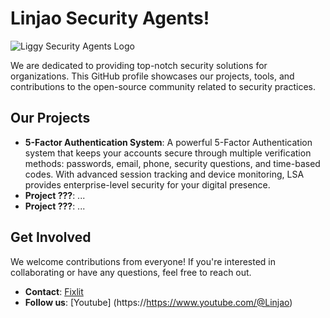 # Linjao Security Agents!

![Liggy Security Agents Logo](https://images.deepai.org/art-image/d83806f4be074c9ca6c1fe95decba931/a-good-logo-for-a-company-called-liggy-security-agent.jpg)

We are dedicated to providing top-notch security solutions for organizations. This GitHub profile showcases our projects, tools, and contributions to the open-source community related to security practices.

## Our Projects

- **5-Factor Authentication System**: A powerful 5-Factor Authentication system that keeps your accounts secure through multiple verification methods: passwords, email, phone, security questions, and time-based codes. With advanced session tracking and device monitoring, LSA provides enterprise-level security for your digital presence.
- **Project ???**: ...
- **Project ???**: ...

## Get Involved

We welcome contributions from everyone! If you're interested in collaborating or have any questions, feel free to reach out.

- **Contact**: [Fixlit](mailto:Fixlit@securitylinjaosecurityagentscomputing.com)
- **Follow us**: [Youtube] (https://https://www.youtube.com/@Linjao)
